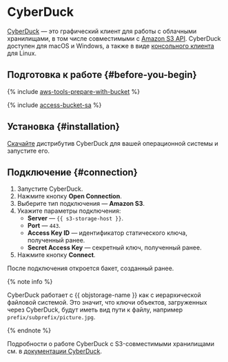 # CyberDuck

[CyberDuck](https://cyberduck.io/) — это графический клиент для работы с облачными хранилищами, в том числе совместимыми с [Amazon S3 API](../../glossary/s3.md). CyberDuck доступен для macOS и Windows, а также в виде [консольного клиента](https://duck.sh/) для Linux.

## Подготовка к работе {#before-you-begin}

{% include [aws-tools-prepare-with-bucket](../../_includes/aws-tools/aws-tools-prepare-with-bucket.md) %}

{% include [access-bucket-sa](../../_includes/storage/access-bucket-sa.md) %}

## Установка {#installation}

[Скачайте](https://cyberduck.io/download/) дистрибутив CyberDuck для вашей операционной системы и запустите его.

## Подключение {#connection}

1. Запустите CyberDuck.
1. Нажмите кнопку **Open Connection**.
1. Выберите тип подключения — **Amazon S3**.
1. Укажите параметры подключения:
    * **Server** — `{{ s3-storage-host }}`.
    * **Port** — `443`.
    * **Access Key ID** — идентификатор статического ключа, полученный ранее.
    * **Secret Access Key** — секретный ключ, полученный ранее.
1. Нажмите кнопку **Connect**.

После подключения откроется бакет, созданный ранее.

{% note info %}

CyberDuck работает с {{ objstorage-name }} как с иерархической файловой системой. Это значит, что ключи объектов, загруженных через CyberDuck, будут иметь вид пути к файлу, например `prefix/subprefix/picture.jpg`.

{% endnote %}

Подробности о работе CyberDuck с S3-совместимыми хранилищами см. в [документации CyberDuck](https://docs.cyberduck.io/protocols/s3/).
